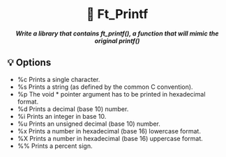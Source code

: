 <h1 align="center">
	📖 Ft_Printf
</h1>

<p align="center">
	<b><i>Write a library that contains ft_printf(), a
function that will mimic the original printf()</i></b><br></p>

## 💡 Options

<ul>
	<li>%c Prints a single character.</li>
	<li> %s Prints a string (as defined by the common C convention).</li>
	<li> %p The void * pointer argument has to be printed in hexadecimal format.</li>
	<li> %d Prints a decimal (base 10) number.</li>
	<li> %i Prints an integer in base 10.</li>
	<li> %u Prints an unsigned decimal (base 10) number.</li>
	<li> %x Prints a number in hexadecimal (base 16) lowercase format.</li>
	<li> %X Prints a number in hexadecimal (base 16) uppercase format.</li>
	<li> %% Prints a percent sign.</li>
</ul>
